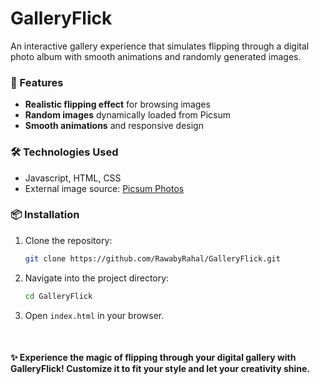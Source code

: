 # GalleryFlick  

An interactive gallery experience that simulates flipping through a digital photo album with smooth animations and randomly generated images.  

### 🚀 Features  
- **Realistic flipping effect** for browsing images  
- **Random images** dynamically loaded from Picsum  
- **Smooth animations** and responsive design 

### 🛠️ Technologies Used  
- Javascript, HTML, CSS
- External image source: [Picsum Photos](https://picsum.photos/)  

### 📦 Installation  
1. Clone the repository:
   
   ```bash
   git clone https://github.com/RawabyRahal/GalleryFlick.git

3. Navigate into the project directory:
   
   ```bash
   cd GalleryFlick
3. Open `index.html` in your browser.

<br>

#### ✨ Experience the magic of flipping through your digital gallery with GalleryFlick! Customize it to fit your style and let your creativity shine.
